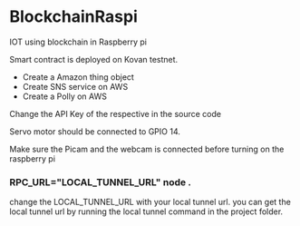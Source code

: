 # BlockchainRaspi
IOT using blockchain in Raspberry pi

Smart contract is deployed on Kovan testnet. 

- Create a Amazon thing object 
- Create SNS service on AWS
- Create a Polly on AWS

Change the API Key of the respective in the source code

Servo motor should be connected to GPIO 14.

Make sure the Picam and the webcam is connected before turning on the raspberry pi

### RPC_URL="LOCAL_TUNNEL_URL" node .

change the LOCAL_TUNNEL_URL with your local tunnel url.
you can get the local tunnel url by running the local tunnel command in the project folder.
